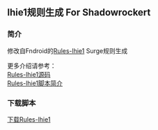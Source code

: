 ## lhie1规则生成 For Shadowrockert

### 简介
修改自Fndroid的[Rules-lhie1](https://github.com/Fndroid/jsbox_script/Rules-lhie1/) Surge规则生成

更多介绍请参考：  
[Rules-lhie1源码](https://github.com/Fndroid/jsbox_script/Rules-lhie1/)  
[Rules-lhie1脚本简介](https://github.com/Fndroid/jsbox_script/blob/master/Rules-lhie1/docs.md)

### 下载脚本

[下载Rules-lhie1](https://xteko.com/redir?name=Rules-lhie1-SR&url=https://raw.githubusercontent.com/c7i/Rules-lhie1-SR/master/.output/Rules-lhie1-SR.box)
